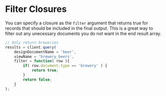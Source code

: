# Filter Closures

You can specify a closure as the `filter` argument that returns true for records that should be included in the final output. This is a great way to filter out any unecessary documents you do not want in the end result array.

```js
// Only return breweries
results = client.query(
	designDocumentName = 'beer', 
	viewName = 'brewery_beers', 
	filter = function( row ){
		if( row.document.type == 'brewery' ) {
			return true;
		}
		return false;
	}
);
```

